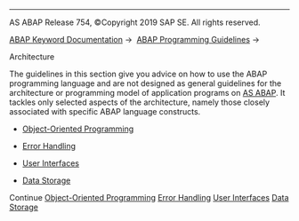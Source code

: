   

* * *

AS ABAP Release 754, ©Copyright 2019 SAP SE. All rights reserved.

[ABAP Keyword Documentation](javascript:call_link\('abenabap.htm'\)) →  [ABAP Programming Guidelines](javascript:call_link\('abenabap_pgl.htm'\)) → 

Architecture

The guidelines in this section give you advice on how to use the ABAP programming language and are not designed as general guidelines for the architecture or programming model of application programs on [AS ABAP](javascript:call_link\('abensap_nw_abap_glosry.htm'\) "Glossary Entry"). It tackles only selected aspects of the architecture, namely those closely associated with specific ABAP language constructs.

-   [Object-Oriented Programming](javascript:call_link\('abenobj_oriented_guidl.htm'\) "Guideline")

-   [Error Handling](javascript:call_link\('abenerror_handling_guidl.htm'\) "Guideline")

-   [User Interfaces](javascript:call_link\('abenuser_interfaces_guidl.htm'\) "Guideline")

-   [Data Storage](javascript:call_link\('abendata_storage_guidl.htm'\) "Guideline")

Continue
[Object-Oriented Programming](javascript:call_link\('abenobj_oriented_guidl.htm'\))
[Error Handling](javascript:call_link\('abenerror_handling_guidl.htm'\))
[User Interfaces](javascript:call_link\('abenuser_interfaces_guidl.htm'\))
[Data Storage](javascript:call_link\('abendata_storage_guidl.htm'\))